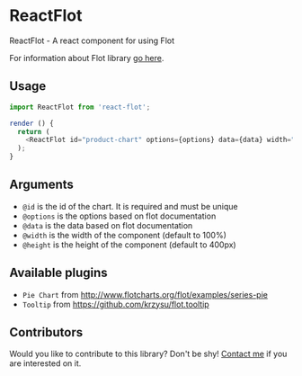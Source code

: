 # ReactFlot
ReactFlot - A react component for using Flot

For information about Flot library [go here](http://www.flotcharts.org/).

## Usage
```javascript
import ReactFlot from 'react-flot';

render () {
  return (
    <ReactFlot id="product-chart" options={options} data={data} width="50%" height="100px" />
  );
}

```

## Arguments
* `@id` is the id of the chart. It is required and must be unique
* `@options` is the options based on flot documentation
* `@data` is the data based on flot documentation
* `@width` is the width of the component (default to 100%)
* `@height` is the height of the component (default to 400px)

## Available plugins
* `Pie Chart` from http://www.flotcharts.org/flot/examples/series-pie
* `Tooltip` from https://github.com/krzysu/flot.tooltip

## Contributors
Would you like to contribute to this library? Don't be shy! [Contact me](mailto:rodrigowirth90@gmail.com) if you are interested on it.
